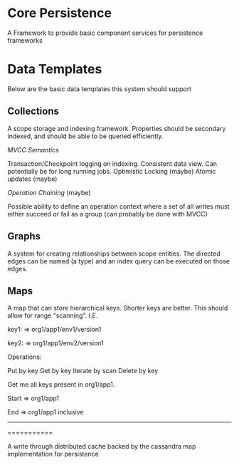 Core Persistence
===============

A Framework to provide basic component services for persistence frameworks


Data Templates
==============

Below are the basic data templates this system should support


Collections
-----------

A scope storage and indexing framework.  Properties should be secondary indexed, and should be able to be queried efficiently.


*MVCC Semantics*

Transaction/Checkpoint logging on indexing.
Consistent data view.  Can potentially be for long running jobs.
Optimistic Locking (maybe)
Atomic updates (maybe)

*Operation Chaining* (maybe)

Possible ability to define an operation context where a set of all writes must either succeed or fail as a group
(can probably be done with MVCC)




Graphs
-----------

A system for creating relationships between scope entities.  The directed edges can be named (a type) and
an index query can be executed on those edges.



Maps
-----------

A map that can store hierarchical keys.  Shorter keys are better.  This should allow for range "scanning".  I.E.

key1: => org1/app1/env1/version1

key2: => org1/app1/env2/version1

Operations:

 Put by key
 Get by key
 Iterate by scan
 Delete by key


Get me all keys present in org1/app1.

Start => org1/app1

End => org1/app1 inclusive

-----------
===========

A write through distributed cache backed by the cassandra map implementation for persistence





